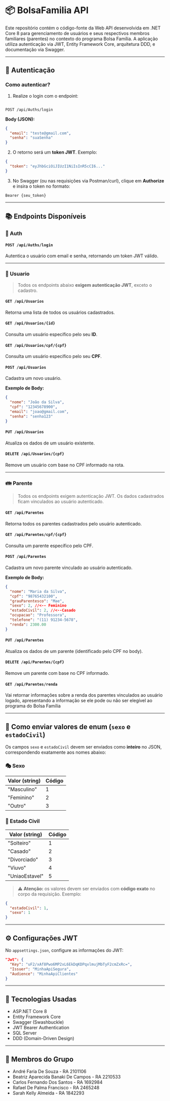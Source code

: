 
# 📦 BolsaFamilia API

Este repositório contém o código-fonte da Web API desenvolvida em .NET Core 8 para gerenciamento de usuários e seus respectivos membros familiares (parentes) no contexto do programa Bolsa Família. A aplicação utiliza autenticação via JWT, Entity Framework Core, arquitetura DDD, e documentação via Swagger.

---

## 🔐 Autenticação

### Como autenticar?

1. Realize o login com o endpoint:

```

POST /api/Auths/login

````

**Body (JSON):**

```json
{
  "email": "teste@gmail.com",
  "senha": "suaSenha"
}
````

2. O retorno será um **token JWT**. Exemplo:

```json
{
  "token": "eyJhbGciOiJIUzI1NiIsInR5cCI6..."
}
```

3. No Swagger (ou nas requisições via Postman/curl), clique em **Authorize** e insira o token no formato:

```
Bearer {seu_token}
```

---

## 📚 Endpoints Disponíveis

### 🔐 Auth

#### `POST /api/Auths/login`

Autentica o usuário com email e senha, retornando um token JWT válido.

---

### 👤 Usuario

> Todos os endpoints abaixo **exigem autenticação JWT**, exceto o cadastro.

#### `GET /api/Usuarios`

Retorna uma lista de todos os usuários cadastrados.

#### `GET /api/Usuarios/{id}`

Consulta um usuário específico pelo seu **ID**.

#### `GET /api/Usuarios/cpf/{cpf}`

Consulta um usuário específico pelo seu **CPF**.

#### `POST /api/Usuarios`

Cadastra um novo usuário.

**Exemplo de Body:**

```json
{
  "nome": "João da Silva",
  "cpf": "12345678900",
  "email": "joao@gmail.com",
  "senha": "senha123"
}
```

#### `PUT /api/Usuarios`

Atualiza os dados de um usuário existente.

#### `DELETE /api/Usuarios/{cpf}`

Remove um usuário com base no CPF informado na rota.

---

### 👪 Parente

> Todos os endpoints exigem autenticação JWT. Os dados cadastrados ficam vinculados ao usuário autenticado.

#### `GET /api/Parentes`

Retorna todos os parentes cadastrados pelo usuário autenticado.

#### `GET /api/Parentes/cpf/{cpf}`

Consulta um parente específico pelo CPF.

#### `POST /api/Parentes`

Cadastra um novo parente vinculado ao usuário autenticado.

**Exemplo de Body:**

```json
{
  "nome": "Maria da Silva",
  "cpf": "98765432100",
  "grauParentesco": "Mae",
  "sexo": 2, //<-- Feminino
  "estadoCivil": 2, //<--Casado
  "ocupacao": "Professora",
  "telefone": "(11) 91234-5678",
  "renda": 2300.00
}
```

#### `PUT /api/Parentes`

Atualiza os dados de um parente (identificado pelo CPF no body).

#### `DELETE /api/Parentes/{cpf}`

Remove um parente com base no CPF informado.

#### `GET /api/Parentes/renda`

Vai retornar informações sobre a renda dos parentes vinculados ao usuário logado, apresentando a informação se ele pode ou não ser elegível ao programa do Bolsa Família

---

## 📘 Como enviar valores de enum (`sexo` e `estadoCivil`)

Os campos `sexo` e `estadoCivil` devem ser enviados como **inteiro** no JSON, correspondendo exatamente aos nomes abaixo:

### 🎭 Sexo

| Valor (string) | Código         |
| -------------- | -------------- |
| "Masculino"    | 1              |
| "Feminino"     | 2              |
| "Outro"        | 3              |

### 💍 Estado Civil

| Valor (string) | Código         |
| -------------- | -------------- |
| "Solteiro"     | 1              |
| "Casado"       | 2              |
| "Divorciado"   | 3              |
| "Viuvo"        | 4              |
| "UniaoEstavel" | 5              |

> ⚠️ **Atenção:** os valores devem ser enviados com **código exato** no corpo da requisição. Exemplo:

```json
{
  "estadoCivil": 1,
  "sexo": 1
}
```

---

## ⚙️ Configurações JWT

No `appsettings.json`, configure as informações do JWT:

```json
"Jwt": {
  "Key": "uF2/xAf8Pwo6MP2xL6EkDqKDPqxlmujMbTyF2cmZxRc=",
  "Issuer": "MinhaApiSegura",
  "Audience": "MinhaApiClientes"
}
```

---

## 🚀 Tecnologias Usadas

* ASP.NET Core 8
* Entity Framework Core
* Swagger (Swashbuckle)
* JWT Bearer Authentication
* SQL Server
* DDD (Domain-Driven Design)

---

## 👥 Membros do Grupo

* André Faria De Souza - RA 2101106
* Beatriz Aparecida Banaki De Campos - RA 2210533
* Carlos Fernando Dos Santos - RA 1692984
* Rafael De Palma Francisco - RA 2465248
* Sarah Kelly Almeida - RA 1842293

```

